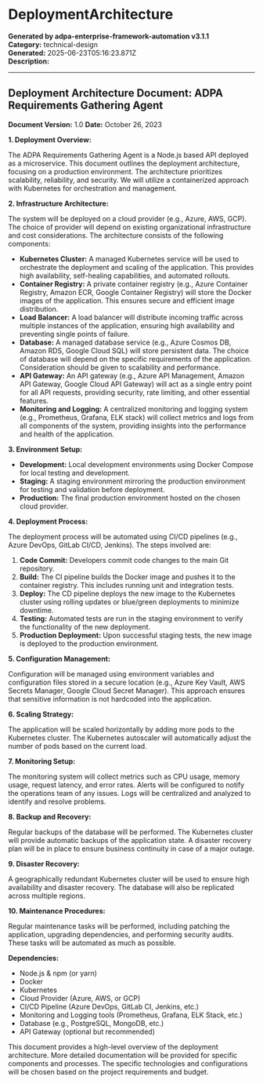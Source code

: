 # DeploymentArchitecture

**Generated by adpa-enterprise-framework-automation v3.1.1**  
**Category:** technical-design  
**Generated:** 2025-06-23T05:16:23.871Z  
**Description:** 

---

## Deployment Architecture Document: ADPA Requirements Gathering Agent

**Document Version:** 1.0
**Date:** October 26, 2023

**1. Deployment Overview:**

The ADPA Requirements Gathering Agent is a Node.js based API deployed as a microservice.  This document outlines the deployment architecture, focusing on a production environment.  The architecture prioritizes scalability, reliability, and security.  We will utilize a containerized approach with Kubernetes for orchestration and management.

**2. Infrastructure Architecture:**

The system will be deployed on a cloud provider (e.g., Azure, AWS, GCP).  The choice of provider will depend on existing organizational infrastructure and cost considerations. The architecture consists of the following components:

* **Kubernetes Cluster:**  A managed Kubernetes service will be used to orchestrate the deployment and scaling of the application. This provides high availability, self-healing capabilities, and automated rollouts.
* **Container Registry:** A private container registry (e.g., Azure Container Registry, Amazon ECR, Google Container Registry) will store the Docker images of the application. This ensures secure and efficient image distribution.
* **Load Balancer:** A load balancer will distribute incoming traffic across multiple instances of the application, ensuring high availability and preventing single points of failure.
* **Database:** A managed database service (e.g., Azure Cosmos DB, Amazon RDS, Google Cloud SQL) will store persistent data. The choice of database will depend on the specific requirements of the application.  Consideration should be given to scalability and performance.
* **API Gateway:** An API gateway (e.g., Azure API Management, Amazon API Gateway, Google Cloud API Gateway) will act as a single entry point for all API requests, providing security, rate limiting, and other essential features.
* **Monitoring and Logging:** A centralized monitoring and logging system (e.g., Prometheus, Grafana, ELK stack) will collect metrics and logs from all components of the system, providing insights into the performance and health of the application.

**3. Environment Setup:**

* **Development:** Local development environments using Docker Compose for local testing and development.
* **Staging:** A staging environment mirroring the production environment for testing and validation before deployment.
* **Production:** The final production environment hosted on the chosen cloud provider.

**4. Deployment Process:**

The deployment process will be automated using CI/CD pipelines (e.g., Azure DevOps, GitLab CI/CD, Jenkins).  The steps involved are:

1. **Code Commit:** Developers commit code changes to the main Git repository.
2. **Build:** The CI pipeline builds the Docker image and pushes it to the container registry.  This includes running unit and integration tests.
3. **Deploy:** The CD pipeline deploys the new image to the Kubernetes cluster using rolling updates or blue/green deployments to minimize downtime.
4. **Testing:** Automated tests are run in the staging environment to verify the functionality of the new deployment.
5. **Production Deployment:** Upon successful staging tests, the new image is deployed to the production environment.

**5. Configuration Management:**

Configuration will be managed using environment variables and configuration files stored in a secure location (e.g., Azure Key Vault, AWS Secrets Manager, Google Cloud Secret Manager).  This approach ensures that sensitive information is not hardcoded into the application.

**6. Scaling Strategy:**

The application will be scaled horizontally by adding more pods to the Kubernetes cluster.  The Kubernetes autoscaler will automatically adjust the number of pods based on the current load.

**7. Monitoring Setup:**

The monitoring system will collect metrics such as CPU usage, memory usage, request latency, and error rates.  Alerts will be configured to notify the operations team of any issues.  Logs will be centralized and analyzed to identify and resolve problems.

**8. Backup and Recovery:**

Regular backups of the database will be performed.  The Kubernetes cluster will provide automatic backups of the application state.  A disaster recovery plan will be in place to ensure business continuity in case of a major outage.

**9. Disaster Recovery:**

A geographically redundant Kubernetes cluster will be used to ensure high availability and disaster recovery.  The database will also be replicated across multiple regions.

**10. Maintenance Procedures:**

Regular maintenance tasks will be performed, including patching the application, upgrading dependencies, and performing security audits.  These tasks will be automated as much as possible.


**Dependencies:**

* Node.js & npm (or yarn)
* Docker
* Kubernetes
* Cloud Provider (Azure, AWS, or GCP)
* CI/CD Pipeline (Azure DevOps, GitLab CI, Jenkins, etc.)
* Monitoring and Logging tools (Prometheus, Grafana, ELK Stack, etc.)
* Database (e.g., PostgreSQL, MongoDB, etc.)
* API Gateway (optional but recommended)


This document provides a high-level overview of the deployment architecture.  More detailed documentation will be provided for specific components and processes.  The specific technologies and configurations will be chosen based on the project requirements and budget.
